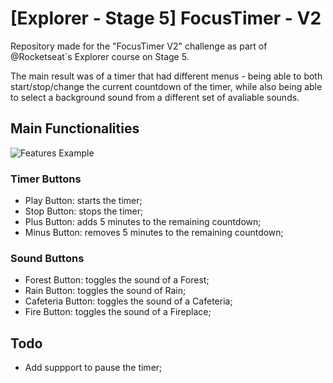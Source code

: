 
# [Explorer - Stage 5] FocusTimer - V2

Repository made for the "FocusTimer V2" challenge as part of @Rocketseat`s Explorer course on Stage 5.

The main result was of a timer that had different menus - being able to both start/stop/change the current countdown of the timer, while also being able to select a background sound from a different set of avaliable sounds.

## Main Functionalities

![Features Example](https://i.imgur.com/oKI6Xyy.gif)

### Timer Buttons

- Play Button: starts the timer;
- Stop Button: stops the timer;
- Plus Button: adds 5 minutes to the remaining countdown;
- Minus Button: removes 5 minutes to the remaining countdown;

### Sound Buttons

- Forest Button: toggles the sound of a Forest;
- Rain Button: toggles the sound of Rain;
- Cafeteria Button: toggles the sound of a Cafeteria;
- Fire Button: toggles the sound of a Fireplace;
## Todo

- Add suppport to pause the timer;

